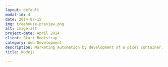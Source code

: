 ```yaml
---
layout: default
modal-id: 4
date: 2014-07-15
img: treehouse-preview.png
alt: image-alt
project-date: April 2014
client: Start Bootstrap
category: Web Development
description: Marketing Automation by development of a pixel container.
title: Nodejs

---
```

